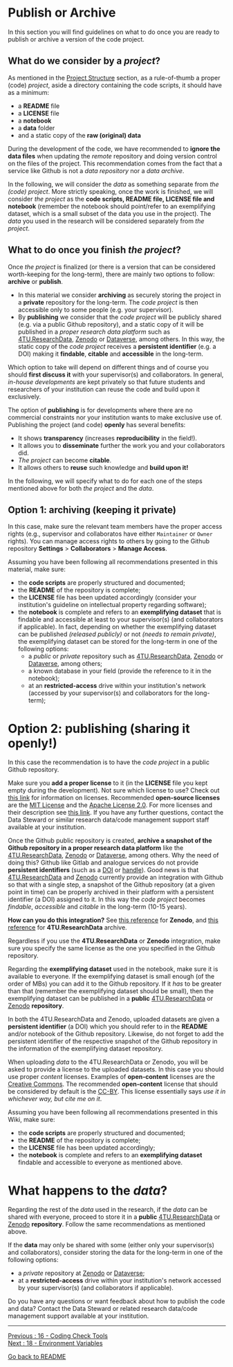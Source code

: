 # Publish or Archive

In this section you will find guidelines on what to do once you are ready to publish or archive a version of the code project.

## What do we consider by a *project*?

As mentioned in the [Project Structure](https://github.com/HeatherAn/recommended-coding-practices/blob/main/09-Project-Structure.md) section, as a rule-of-thumb a proper (code) *project*, aside a directory containing the code scripts, it should have as a minimum:  

- a **README** file  
- a **LICENSE** file  
- a **notebook**  
- a **data** folder  
- and a static copy of the **raw (original) data** 

During the development of the code, we have recommended to **ignore the data files** when updating the *remote* repository and doing version control on the files of the project. This recommendation comes from the fact that a service like Github is not a *data repository* nor a *data archive*. 

In the following, we will consider the *data* as something separate from *the (code) project*. More strictly speaking, once the work is finished, we will consider *the project* as the **code scripts, README file, LICENSE file and notebook** (remember the notebook should point/refer to an exemplifying dataset, which is a small subset of the data you use in the project). The *data* you used in the research will be considered separately from *the project*.


## What to do once you finish *the project*?

Once *the project* is finalized (or there is a version that can be considered worth-keeping for the long-term), there are mainly two options to follow: **archive** or **publish**.

- In this material we consider **archiving** as securely storing the project in a **private** repository for the long-term. The *code project* is then accessible only to some people (e.g. your supervisor).  
- By **publishing** we consider that the *code project* will be publicly shared (e.g. via a public Github repository), and a static copy of it will be published in a *proper research data platform* such as [4TU.ResearchData](https://data.4tu.nl/), [Zenodo](https://zenodo.org/) or [Dataverse](https://dataverse.org/), among others. In this way, the static copy of the *code project* receives a **persistent identifier** (e.g. a DOI) making it **findable**, **citable** and **accessible** in the long-term.  

Which option to take will depend on different things and of course you should **first discuss it** with your supervisor(s) and collaborators. In general, *in-house developments* are kept privately so that future students and researchers of your institution can reuse the code and build upon it exclusively.

The option of **publishing** is for developments where there are no commercial constraints nor your institution wants to make exclusive use of. Publishing the project (and code) **openly** has several benefits:

- It shows **transparency** (increases **reproducibility** in the field!).
- It allows you to **disseminate** further the work you and your collaborators did.
- *The project* can become **citable**.
- It allows others to **reuse** such knowledge and **build upon it!**

In the following, we will specify what to do for each one of the steps mentioned above for both *the project* and the *data*.

## Option 1: archiving (keeping it private)

In this case, make sure the relevant team members have the proper access rights (e.g., supervisor and collaboratos have either `Maintainer` or `Owner` rights). You can manage access rights to others by going to the Github repository **Settings** > **Collaborators** > **Manage Access**.

Assuming you have been following all recommendations presented in this material, make sure:  

- the **code scripts** are properly structured and documented; 
- the **README** of the repository is complete;
- the **LICENSE** file has been updated accordingly (consider your institution's guideline on intellectual property regarding software);
- the **notebook** is complete and refers to an **exemplifying dataset** that is findable and accessible at least to your supervisor(s) (and collaborators if applicable). In fact, depending on whether the exemplifying dataset can be published *(released publicly)* or not *(needs to remain private)*, the exemplifying dataset can be stored for the long-term in one of the following options:
    - a *public* or *private* repository such as [4TU.ResearchData](https://data.4tu.nl/), [Zenodo](https://zenodo.org/) or [Dataverse](https://dataverse.org/), among others;  
    - a known database in your field (provide the reference to it in the notebook);  
    - at an **restricted-access** drive within your institution's network (accessed by your supervisor(s) and collaborators for the long-term);  
 

# Option 2: publishing (sharing it openly!)

In this case the recommendation is to have the *code project* in a public Github repository. 

Make sure you **add a proper license** to it (in the **LICENSE** file you kept empty during the development). Not sure which license to use? Check out [this link](https://choosealicense.com/) for information on licenses. Recommended **open-source licenses** are the [MIT License](https://choosealicense.com/licenses/mit/) and the [Apache License 2.0](https://choosealicense.com/licenses/apache-2.0/). For more licenses and their description see [this link](https://choosealicense.com/licenses/). If you have any further questions, contact the Data Steward or similar research data/code management support staff available at your institution.

Once the Github public repository is created, **archive a snapshot of the Github repository in a proper research data platform** like the [4TU.ResearchData](https://data.4tu.nl/), [Zenodo](https://zenodo.org/) or [Dataverse](https://dataverse.org/), among others. Why the need of doing this? Github like Gitlab and analogue services do not provide **persistent identifiers** (such as a [DOI](https://www.doi.org/) or [handle](http://www.handle.net/)). Good news is that [4TU.ResearchData](https://data.4tu.nl/) and [Zenodo](https://zenodo.org/) currently provide an integration with Github so that with a single step, a snapshot of the Github repository (at a given point in time) can be properly archived in their platform with a persistent identifier (a DOI) assigned to it. In this way the *code project* becomes *findable*, *accessible* and *citable* in the long-term (10-15 years).

**How can you do this integration?** See [this reference](https://guides.github.com/activities/citable-code/) for **Zenodo**, and [this reference](https://data.4tu.nl/info/about-your-data/getting-started) for **4TU.ResearchData** archive.  

 
Regardless if you use the **4TU.ResearchData** or **Zenodo** integration, make sure you specify the same license as the one you specified in the Github repository.

Regarding the **exemplifying dataset** used in the notebook, make sure it is available to everyone. If the exemplifying dataset is small enough (of the order of MBs) you can add it to the Github repository. If it *has* to be greater than that (remember the exemplifying dataset should be small), then the exemplifying dataset can be published in a **public** [4TU.ResearchData](https://data.4tu.nl/info/en/) or [Zenodo](https://zenodo.org/) **repository**. 

In both the 4TU.ResearchData and Zenodo, uploaded datasets are given a **persistent identifier** (a DOI) which you should refer to in the **README** and/or notebook of the Github repository. Likewise, do not forget to add the persistent identifier of the respective snapshot of the Github repository in the information of the exemplifying dataset repository.

When uploading *data* to the 4TU.ResearchData or Zenodo, you will be asked to provide a license to the uploaded datasets. In this case you should use proper *content* licenses. Examples of **open-content** licenses are the [Creative Commons](https://creativecommons.org/share-your-work/). The recommended **open-content** license that should be considered by default is the [CC-BY](https://creativecommons.org/licenses/by/4.0/). This license essentially says *use it in whichever way, but cite me on it*. 

Assuming you have been following all recommendations presented in this Wiki, make sure:  

- the **code scripts** are properly structured and documented;  
- the **README** of the repository is complete;  
- the **LICENSE** file has been updated accordingly;  
- the **notebook** is complete and refers to an **exemplifying dataset** findable and accessible to everyone as mentioned above. 
 
# What happens to the *data*?

Regarding the rest of the *data* used in the research, if the *data* can be shared with everyone, proceed to store it in a **public** [4TU.ResearchData](https://data.4tu.nl/info/en/) or [Zenodo](https://zenodo.org/) **repository**. Follow the same recommendations as mentioned above.

If the **data** may only be shared with some (either only your supervisor(s) and collaborators), consider storing the data for the long-term in one of the following options:  
- a *private* repository at [Zenodo](https://zenodo.org/) or [Dataverse](https://dataverse.org);  
- at a **restricted-access** drive within your institution's network accessed by your supervisor(s) (and collaborators if applicable).


Do you have any questions or want feedback about how to publish the code and data? Contact the Data Steward or related research data/code management support available at your institution.


________________________

[Previous : 16 - Coding Check Tools](https://github.com/HeatherAn/recommended-coding-practices/blob/main/16-Coding-Check-Tools.md)  
[Next : 18 - Environment Variables](https://github.com/HeatherAn/recommended-coding-practices/blob/main/18-Environment-Variables.md)  

[Go back to README](https://github.com/HeatherAn/recommended-coding-practices#readme)
